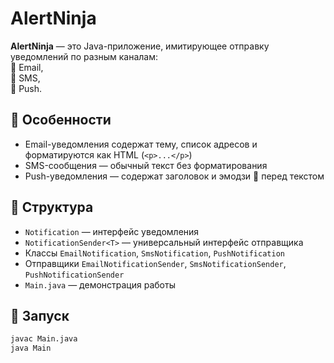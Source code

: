 # AlertNinja

**AlertNinja** — это Java-приложение, имитирующее отправку уведомлений по разным каналам:  
📧 Email,  
📱 SMS,  
🔔 Push.

## 📌 Особенности

- Email-уведомления содержат тему, список адресов и форматируются как HTML (`<p>...</p>`)
- SMS-сообщения — обычный текст без форматирования
- Push-уведомления — содержат заголовок и эмодзи 👋 перед текстом

## 📂 Структура

- `Notification` — интерфейс уведомления
- `NotificationSender<T>` — универсальный интерфейс отправщика
- Классы `EmailNotification`, `SmsNotification`, `PushNotification`
- Отправщики `EmailNotificationSender`, `SmsNotificationSender`, `PushNotificationSender`
- `Main.java` — демонстрация работы

## 🚀 Запуск

```bash
javac Main.java
java Main